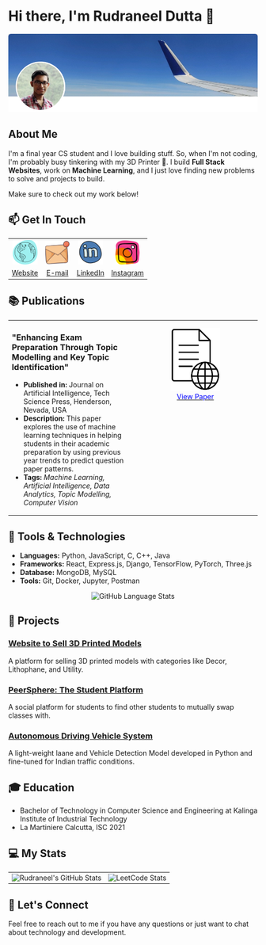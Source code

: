 # Hi there, I'm Rudraneel Dutta 👋

![Profile Picture](https://github.com/rudyoactiv/rudyoactiv/blob/main/header.png)

## About Me

I'm a final year CS student and I love building stuff. So, when I'm not coding, I'm probably busy tinkering with my 3D Printer 🚀. I build **Full Stack Websites**, work on **Machine Learning**, and I just love finding new problems to solve and projects to build.

Make sure to check out my work below!

## 📫 Get In Touch
<div align="center">
<table style="width: 100%;">
    <tr>
        <td style="text-align: center;"><a href="https://rudraneel.netlify.app/"><img src="https://github.com/rudyoactiv/rudyoactiv/blob/main/website.svg" alt="Website" width="50" /></a></td>
        <td style="text-align: center;"><a href="mailto:its.rudraneel@gmail.com"><img src="https://github.com/rudyoactiv/rudyoactiv/blob/main/email.svg" alt="E-mail" width="50" /></a></td>
        <td style="text-align: center;"><a href="https://www.linkedin.com/in/its-rudraneel/"><img src="https://github.com/rudyoactiv/rudyoactiv/blob/main/linkedin.svg" alt="LinkedIn" width="50" /></a></td>
        <td style="text-align: center;"><a href="https://www.instagram.com/kraft3d_byrudy/"><img src="https://github.com/rudyoactiv/rudyoactiv/blob/main/instagram.svg" alt="Instagram" width="50" /></a></td>
    </tr>
    <tr>
        <td style="text-align: center;"><a href="https://rudraneel.netlify.app/">Website</a></td>
        <td style="text-align: center;"><a href="mailto:its.rudraneel@gmail.com">E-mail</a></td>
        <td style="text-align: center;"><a href="https://www.linkedin.com/in/its-rudraneel/">LinkedIn</a></td>
        <td style="text-align: center;"><a href="https://www.instagram.com/kraft3d_byrudy/">Instagram</a></td>
    </tr>
</table>
</div>




## 📚 Publications

<table style="width: 100%;">
  <tr>
    <td style="width: 50%; vertical-align: top;">
      <h3>"Enhancing Exam Preparation Through Topic Modelling and Key Topic Identification"</h3>
      <ul>
        <li><strong>Published in:</strong> Journal on Artificial Intelligence, Tech Science Press, Henderson, Nevada, USA</li>
        <li><strong>Description:</strong> This paper explores the use of machine learning techniques in helping students in their academic preparation by using previous year trends to predict question paper patterns.</li>
        <li><strong>Tags:</strong> <em>Machine Learning, Artificial Intelligence, Data Analytics, Topic Modelling, Computer Vision</em></li>
      </ul>
    </td>
<td style="width: 50%; vertical-align: top;">
  <p align="center">
    <a href="https://doi.org/10.32604/jai.2024.050706">
      <img src="https://github.com/rudyoactiv/rudyoactiv/blob/main/viewdoc.jpg" alt="Publication Image" style="width: 100px; height: auto;">
    </a>
    <br>
    <a href="https://doi.org/10.32604/jai.2024.050706">
      <span style="color: blue;">View Paper</span>
    </a>
  </p>
</td>
  </tr>
</table>

## 🔧 Tools & Technologies

- **Languages:** Python, JavaScript, C, C++, Java
- **Frameworks:** React, Express.js, Django, TensorFlow, PyTorch, Three.js
- **Database:** MongoDB, MySQL
- **Tools:** Git, Docker, Jupyter, Postman

<!-- GitHub Stats Widget -->
<p align="center">
      <img src="https://github-readme-stats.vercel.app/api/top-langs/?username=rudyoactiv&layout=donut&size_weight=0.5&count_weight=1" alt="GitHub Language Stats">
</p>

## 🚀 Projects

### [Website to Sell 3D Printed Models](https://kraft3d.netlify.app/)

A platform for selling 3D printed models with categories like Decor, Lithophane, and Utility.

### [PeerSphere: The Student Platform](https://peersphere.netlify.app/)

A social platform for students to find other students to mutually swap classes with.

### [Autonomous Driving Vehicle System](https://github.com/rudyoactiv/autonomous-driving)

A light-weight laane and Vehicle Detection Model developed in Python and fine-tuned for Indian traffic conditions.

## 🎓 Education

- Bachelor of Technology in Computer Science and Engineering at Kalinga Institute of Industrial Technology
- La Martiniere Calcutta, ISC 2021

## 💻 My Stats

<table>
  <tr>
    <td>
      <img src="https://github-readme-stats.vercel.app/api?username=rudyoactiv&show_icons=true&hide_title=true&count_private=true&hide=prs&theme=radical" alt="Rudraneel's GitHub Stats">
    </td>
    <td>
      <img src="https://leetcard.jacoblin.cool/Rudyoactiv" alt="LeetCode Stats">
    </td>
  </tr>
</table>

## 💬 Let's Connect

Feel free to reach out to me if you have any questions or just want to chat about technology and development.
